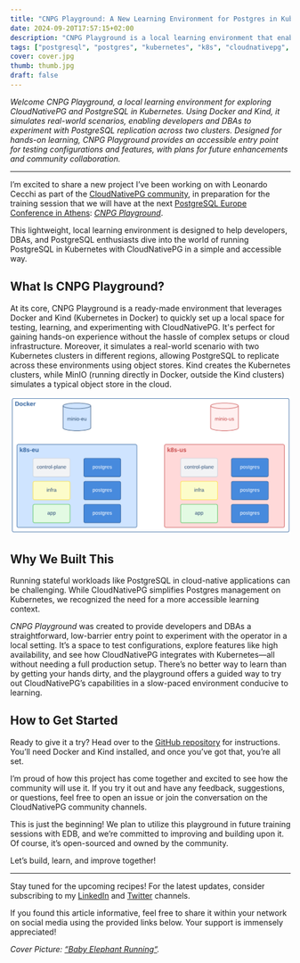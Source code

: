 ```yaml
---
title: "CNPG Playground: A New Learning Environment for Postgres in Kubernetes"
date: 2024-09-20T17:57:15+02:00
description: "CNPG Playground is a local learning environment that enables developers and DBAs to explore CloudNativePG and PostgreSQL in Kubernetes through hands-on experimentation and simulation of real-world scenarios."
tags: ["postgresql", "postgres", "kubernetes", "k8s", "cloudnativepg", "cnpg", "postgresql", "postgres", "dok", "data on kubernetes", "cnpg playground", "kind", "docker", "learning", "learning environment", "open source"]
cover: cover.jpg
thumb: thumb.jpg
draft: false
---
```


_Welcome *CNPG Playground*, a local learning environment for exploring
CloudNativePG and PostgreSQL in Kubernetes. Using Docker and Kind, it simulates
real-world scenarios, enabling developers and DBAs to experiment with
PostgreSQL replication across two clusters. Designed for hands-on learning,
*CNPG Playground* provides an accessible entry point for testing configurations
and features, with plans for future enhancements and community collaboration._

<!--more-->

---

I’m excited to share a new project I’ve been working on with Leonardo Cecchi as
part of the [CloudNativePG community](https://github.com/cloudnative-pg),
in preparation for the training session that we will have at the next
[PostgreSQL Europe Conference in Athens](https://www.postgresql.eu/events/pgconfeu2024/schedule/session/5998-mastering-postgresql-in-kubernetes-with-cloudnativepg/):
[*CNPG Playground*](https://github.com/cloudnative-pg/cnpg-playground).

This lightweight, local learning environment is designed to help developers,
DBAs, and PostgreSQL enthusiasts dive into the world of running PostgreSQL in
Kubernetes with CloudNativePG in a simple and accessible way.

## What Is CNPG Playground?

At its core, CNPG Playground is a ready-made environment that leverages Docker
and Kind (Kubernetes in Docker) to quickly set up a local space for testing,
learning, and experimenting with CloudNativePG. It's perfect for gaining
hands-on experience without the hassle of complex setups or cloud
infrastructure. Moreover, it simulates a real-world scenario with two
Kubernetes clusters in different regions, allowing PostgreSQL to replicate
across these environments using object stores. Kind creates the Kubernetes
clusters, while MinIO (running directly in Docker, outside the Kind clusters)
simulates a typical object store in the cloud.

![The simulated architecture in CNPG Playground](images/architecture.png)

## Why We Built This

Running stateful workloads like PostgreSQL in cloud-native applications can be
challenging. While CloudNativePG simplifies Postgres management on Kubernetes,
we recognized the need for a more accessible learning context.

*CNPG Playground* was created to provide developers and DBAs a straightforward,
low-barrier entry point to experiment with the operator in a local setting.
It’s a space to test configurations, explore features like high availability,
and see how CloudNativePG integrates with Kubernetes—all without needing a full
production setup. There’s no better way to learn than by getting your hands
dirty, and the playground offers a guided way to try out CloudNativePG’s
capabilities in a slow-paced environment conducive to learning.

## How to Get Started

Ready to give it a try? Head over to the [GitHub repository](https://github.com/cloudnative-pg/cnpg-playground)
for instructions. You’ll need Docker and Kind installed, and once you’ve got
that, you’re all set.

I’m proud of how this project has come together and excited to see how the
community will use it. If you try it out and have any feedback, suggestions, or
questions, feel free to open an issue or join the conversation on the
CloudNativePG community channels.

This is just the beginning! We plan to utilize this playground in future
training sessions with EDB, and we’re committed to improving and building upon
it. Of course, it’s open-sourced and owned by the community.

Let’s build, learn, and improve together!

---

Stay tuned for the upcoming recipes! For the latest updates, consider
subscribing to my [LinkedIn](https://www.linkedin.com/in/gbartolini/) and
[Twitter](https://twitter.com/_GBartolini_) channels.

If you found this article informative, feel free to share it within your
network on social media using the provided links below. Your support is
immensely appreciated!

_Cover Picture: [“Baby Elephant Running“](https://www.flickr.com/photos/bdu/3672992267)._
